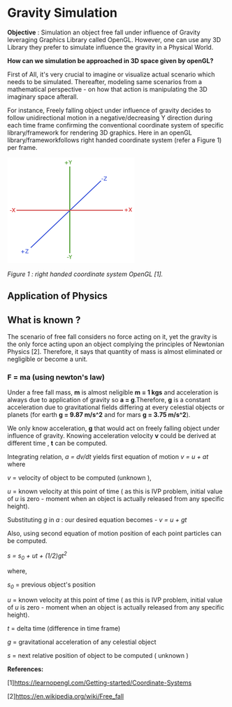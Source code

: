 # Gravity Simulation
**Objective** : Simulation an object free fall under influence of Gravity leveraging Graphics Library called OpenGL. However, one can use any 3D Library they prefer to simulate influence the gravity in a Physical World.


**How can we simulation be approached in 3D space given by openGL?** 

First of All, it's very crucial to imagine or visualize actual scenario which needs to be simulated.
Thereafter, modeling same scenarios from a mathematical perspective - on how that action is manipulating the 3D imaginary space afterall.

For instance, Freely falling object under influence of gravity decides to follow unidirectional motion in a negative/decreasing Y direction during each time frame confirming the conventional coordinate system of specific library/framework for rendering 3D graphics. Here in an openGL library/frameworkfollows right handed coordinate system (refer a Figure 1) per frame.



![right hand coordinate system](https://github.com/ParthPan7/GravitySimulation/blob/main/coordinate_systems_right_handed.png)

_Figure 1 : right handed coordinate system OpenGL [1]._



## **Application of Physics** ##

## What is known ?

The scenario of free fall considers no force acting on it, yet the gravity is the only force acting upon an object complying the principles of Newtonian Physics [2]. Therefore, it says that quantity of mass is almost eliminated or negligible or become a unit.

### F = ma  (using newton's law) 
Under a free fall mass, **m** is almost neligible **m = 1 kgs** and 
acceleration is always due to application of gravity so **a = g**.Therefore, **g** is a constant acceleration due to gravitational fields differing at every celestial objects or planets (for earth **g = 9.87 m/s^2** and for mars **g = 3.75 m/s^2**).  

We only know acceleration, **g** that would act on freely falling object under influence of gravity. Knowing acceleration velocity **v** could be derived at different time , **t** can be computed.

Integrating relation, _a = dv/dt_ yields first equation of motion _v = u + at_ where

_v_ = velocity of object to be computed (unknown ),

_u_ = known velocity at this point of time ( as this is IVP problem, initial value of _u_ is zero - moment when an object is actually released from any specific height).  

Substituting _g_ in _a_ : 
our desired equation becomes - _v = u + gt_ 

Also, using second equation of motion position of each point particles can be computed.

_s = s<sub>0</sub> + ut + (1/2)gt<sup>2</sup>_ 

where,

_s<sub>0</sub>_ = previous object's position

_u_ = known velocity at this point of time ( as this is IVP problem, initial value of _u_ is zero - moment when an object is actually released from any specific height).  

_t_ = delta time (difference in time frame)

_g_ = gravitational acceleration of any celestial object

_s_ = next relative position of object to be computed ( unknown )

**References:**

[1]https://learnopengl.com/Getting-started/Coordinate-Systems

[2]https://en.wikipedia.org/wiki/Free_fall 


